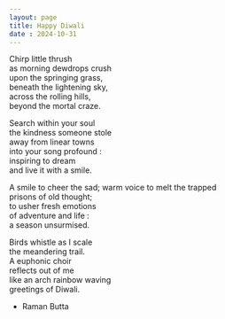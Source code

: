 ```yaml
---
layout: page
title: Happy Diwali
date : 2024-10-31
---
```


Chirp little thrush  
as morning dewdrops crush  
upon the springing grass,  
beneath the lightening sky,  
across the rolling hills,  
beyond the mortal craze.  

Search within your soul  
the kindness someone stole  
away from linear towns  
into your song profound :   
inspiring to dream   
and live it with a smile.  

A smile to cheer the sad; 
warm voice to melt the trapped  
prisons of old thought;  
to usher fresh emotions  
of adventure and life :  
a season unsurmised.  

Birds whistle as I scale  
the meandering trail.  
A euphonic choir  
reflects out of me  
like an arch rainbow waving  
greetings of Diwali.   

- Raman Butta